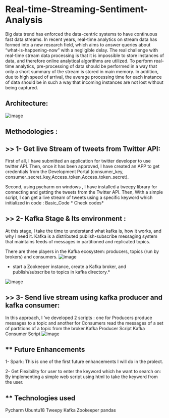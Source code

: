 # Real-time-Streaming-Sentiment-Analysis

Big data trend has enforced the data-centric systems to have continuous fast data streams.  In  recent  years,  real-time analytics on stream data has formed into a  new research field, which aims to answer queries about  “what-is-happening-now” with  a  negligible  delay.  The real challenge with real-time stream data processing is that it is impossible to store instances of data, and therefore online analytical algorithms are utilized. To  perform  real-time  analytics,  pre-processing of data should be performed in a  way that only a  short summary of the stream is stored in main memory. In addition, due to high speed of arrival, the average processing time for each instance of data should be in such a  way that incoming instances are not lost without being captured.  

## Architecture:
![image](https://user-images.githubusercontent.com/48545560/138675969-545bcb1e-7f49-4902-91f2-9e48b4a21f54.png)

## Methodologies :

## >> 1- Get live Stream of tweets from Twitter API:

First of all, I have submitted an application for twitter developer to use twitter API. Then, once it has been approved, I have created an APP to get credentials from the Development Portal (consumer_key, consumer_secret_key,Access_token,Access_token_secret).

Second, using pycharm on windows , I have installed a tweepy library for connecting and getting the tweets from the Twitter API. 
Then, With a simple script, I can get a live stream of tweets using a specific keyword which initialized  in code : Basic_Code * Check codes* 
## >> 2-  Kafka Stage & Its environment :

At this stage, I take the time to understand what kafka is, how it works, and why I need it. Kafka is a distributed publish-subscribe messaging system that maintains feeds of messages in partitioned and replicated topics. 

There are three players in the Kafka ecosystem: producers, topics (run by brokers) and consumers.
![image](https://user-images.githubusercontent.com/48545560/138676116-80e1a12a-34d8-4616-8ed3-05c801e3b7a9.png)

 * start a Zookeeper instance, create a Kafka broker, and publish/subscribe to topics in kafka directory.* 

![image](https://user-images.githubusercontent.com/48545560/138676262-cd3e512d-4562-41c5-9b2e-3b353885d92f.png)


## >> 3- Send live stream using kafka producer and kafka consumer:

In this approach, I ‘ve developed 2 scripts : one for Producers produce messages to a topic and another for Consumers read the messages of a set of partitions of a topic from the broker.Kafka Producer Script  Kafka Consumer Script 
![image](https://user-images.githubusercontent.com/48545560/138676889-d9528f84-24bc-45a7-aa50-6fd41bdf28ee.png)


## ** Future Enhancements

1- Spark: 
This is one of the first future enhancements I will do in the prolect.

2- Get Flexibility for user to enter the keyword which he want to search on: 
By implementing a simple web script using html to take the keyword from the user.


## ** Technologies used
Pycharm
Ubuntu18
Tweepy
Kafka
Zookeeper
pandas



